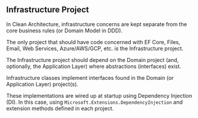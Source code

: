 ﻿## Infrastructure Project

In Clean Architecture, infrastructure concerns are kept separate from the core business rules (or Domain Model in DDD).

The only project that should have code concerned with EF Core, Files, Email, Web Services, Azure/AWS/GCP, etc. is the
Infrastructure project.

The Infrastructure project should depend on the Domain project (and, optionally, the Application Layer) where
abstractions (interfaces) exist.

Infrastructure classes implement interfaces found in the Domain (or Application Layer) project(s).

These implementations are wired up at startup using Dependency Injection (DI). In this case, using
`Microsoft.Extensions.DependencyInjection` and extension methods defined in each project.